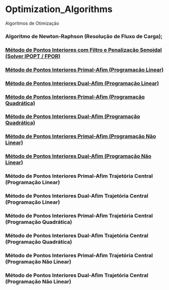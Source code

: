 # Optimization_Algorithms
Algoritmos de Otimização


### Algoritmo de Newton-Raphson (Resolução de Fluxo de Carga);

### [Método de Pontos Interiores com Filtro e Penalização Senoidal (Solver IPOPT / FPOR)](https://github.com/rafaelpavan95/Optimization_Algorithms/blob/main/Otimiza%C3%A7%C3%A3o%20e%20M%C3%A9todo%20de%20Pontos%20Interiores%20-%20Penaliza%C3%A7%C3%A3o%20Senoidal.ipynb)

### [Método de Pontos Interiores Primal-Afim (Programação Linear)](https://github.com/rafaelpavan95/Optimization_Algorithms/blob/main/Primal_Afim_Linear.m)

### [Método de Pontos Interiores Dual-Afim (Programação Linear)](https://github.com/rafaelpavan95/Optimization_Algorithms/blob/main/Dual_Afim_Linear.m)

### [Método de Pontos Interiores Primal-Afim (Programação Quadrática)](https://github.com/rafaelpavan95/Optimization_Algorithms/blob/main/Primal_Afim_PPQ.m)

### [Método de Pontos Interiores Dual-Afim (Programação Quadrática)](https://github.com/rafaelpavan95/Optimization_Algorithms/blob/main/Dual_Afim_PPQ.m)

### [Método de Pontos Interiores Primal-Afim (Programação Não Linear)](https://github.com/rafaelpavan95/Optimization_Algorithms/blob/main/Primal_Afim_NaoLinear.m)

### [Método de Pontos Interiores Dual-Afim (Programação Não Linear)](https://github.com/rafaelpavan95/Optimization_Algorithms/blob/main/Dual_Afim_NaoLinear.m)


### Método de Pontos Interiores Primal-Afim Trajetória Central (Programação Linear)

### Método de Pontos Interiores Dual-Afim Trajetória Central (Programação Linear)

### Método de Pontos Interiores Primal-Afim Trajetória Central (Programação Quadrática)

### Método de Pontos Interiores Dual-Afim Trajetória Central (Programação Quadrática)

### Método de Pontos Interiores Primal-Afim Trajetória Central (Programação Não Linear)

### Método de Pontos Interiores Dual-Afim Trajetória Central (Programação Não Linear)

